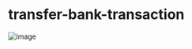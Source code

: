 # transfer-bank-transaction
![image](https://user-images.githubusercontent.com/81797313/176227505-284c1726-70d0-498d-887f-4633828951b9.png)
